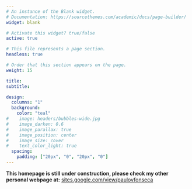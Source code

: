 ```yaml
---
# An instance of the Blank widget.
# Documentation: https://sourcethemes.com/academic/docs/page-builder/
widget: blank

# Activate this widget? true/false
active: true

# This file represents a page section.
headless: true

# Order that this section appears on the page.
weight: 15

title: 
subtitle:

design:
  columns: "1"
  background:
    color: "teal"
#    image: headers/bubbles-wide.jpg
#    image_darken: 0.6
#    image_parallax: true
#    image_position: center
#    image_size: cover
#    text_color_light: true
  spacing:
    padding: ["20px", "0", "20px", "0"]
---
```


**This homepage is still under construction, please check my other personal webpage at:** [sites.google.com/view/paulovfonseca](https://sites.google.com/view/paulovfonseca)
